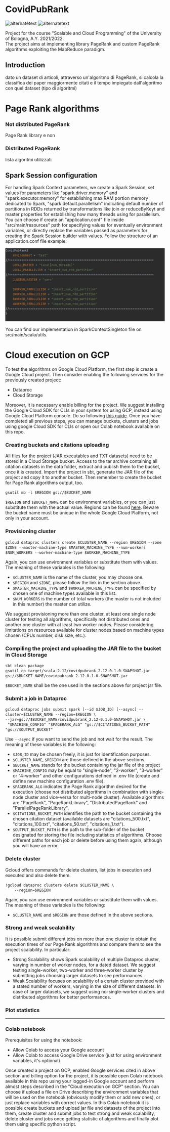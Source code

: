 # CovidPubRank
<p>
  <img src="https://img.shields.io/badge/Scala-%202.12.15-green" alt="alternatetext">
  <img src="https://img.shields.io/badge/Spark-2.4.5-red" alt="alternatetext">
</p>

Project for the course "Scalable and Cloud Programming" of the University of Bologna, A.Y. 2021/2022.  
The project aims at implementing library PageRank and custom PageRank algorithms exploiting the MapReduce paradigm.

## Introduction

dato un dataset di articoli, attraverso un'algoritmo di PageRank, si calcola la classifica dei paper
maggiormente citati e il tempo impiegato dall'algoritmo con quel dataset (tipo di algoritmi)

# Page Rank algorithms

### Not distributed PageRank
Page Rank library e non

### Distributed PageRank
lista algoritmi utilizzati

## Spark Session configuration

For handling Spark Context parameters, we create a Spark Session, set values for parameters like
"spark.driver.memory" and "spark.executor.memory" for establishing max RAM portion memory dedicated to Spark,
"spark.default.parallelism" indicating default number of partitions in RDDs returned by transformations like join or reduceByKeyt
and master properties for establishing how many threads using for parallelism. You can choose if create
an "application.conf" file inside "src/main/resources" path for specifying values for eventually environment
variables, or directly replace the variables passed as parameters for creating the Spark Session builder 
with values. Follow the structure of an application.conf file example:

![env_file_example](images/env_prototype.PNG)

You can find our implementation in SparkContextSingleton file on src/main/scala/utils.

# Cloud execution on GCP 

To test the algorithms on Google Cloud Platform, the first step is create a Google Cloud project.
Then consider enabling the following services for the previously created project:

- Dataproc
- Cloud Storage

Moreover, it is necessary enable billing for the project.
We suggest installing the Google Cloud SDK for CLIs in your system for using GCP, instead using Google
Cloud Platform console. Do so following [this guide](https://cloud.google.com/sdk/docs/install).
Once you have completed all previous steps, you can manage buckets, clusters and jobs using google 
Cloud SDK for CLIs or open our Colab notebook available on this repo.

### Creating buckets and citations uploading
All files for the project (JAR executables and TXT datasets) need to be stored in a Cloud Storage bucket.
Access to the tar archive containing all citation datasets in the data folder, extract and publish them to the bucket, once it is created.
Import the project in sbt, generate the JAR file of the project and copy it to another bucket. Then 
remember to create the bucket for Page Rank algorithms output, too.
```
gsutil mb -l $REGION gs://$BUCKET_NAME
```
`$REGION` and `$BUCKET_NAME` can be environment variables, or you can just substitute them with the actual value.
Regions can be found [here](https://cloud.google.com/about/locations).
Beware the bucket name must be unique in the whole Google Cloud Platform, not only in your account.

### Provisioning cluster 
```
gcloud dataproc clusters create $CLUSTER_NAME --region $REGION --zone $ZONE --master-machine-type $MASTER_MACHINE_TYPE --num-workers $NUM_WORKERS --worker-machine-type $WORKER_MACHINE_TYPE
```

Again, you can use environment variables or substitute them with values. The meaning of these variables is the following:

- `$CLUSTER_NAME` is the name of the cluster, you may choose one.
- `$REGION` and `$ZONE`, please follow the link in the section above.
- `$MASTER_MACHINE_TYPE` and `$WORKER_MACHINE_TYPE` can be specified by chosen one of machine types available in this list.
- `$NUM_WORKERS` is the number of total workers (the master is not included in this number) the master can utilize.

We suggest provisioning more than one cluster, at least one single node cluster for testing all algorithms, specifically 
not distributed ones and another one cluster with at least two worker nodes. Please considering limitations on resources 
available for cluster nodes based on machine types chosen (CPUs number, disk size, etc.).

### Compiling the project and uploading the JAR file to the bucket in Cloud Storage
```
sbt clean package
gsutil cp target/scala-2.12/covidpubrank_2.12-0.1.0-SNAPSHOT.jar gs://$BUCKET_NAME/covidpubrank_2.12-0.1.0-SNAPSHOT.jar
```
`$BUCKET_NAME` shall be the one used in the sections above for project jar file.

### Submit a job in Dataproc
```
gcloud dataproc jobs submit spark [--id $JOB_ID] [--async] --cluster=$CLUSTER_NAME --region=$REGION \
--jar=gs://$BUCKET_NAME/covidpubrank_2.12-0.1.0-SNAPSHOT.jar \
 "$MACHINE_CONFIG" "$PAGERANK_ALG" "gs://$CITATIONS_BUCKET_PATH" "gs://$OUTPUT_BUCKET"
```
Use `--async` if you want to send the job and not wait for the result. The meaning of these variables is the following:
- `$JOB_ID` may be chosen freely, it is just for identification purposes.
- `$CLUSTER_NAME`, `$REGION` are those defined in the above sections.
- `$BUCKET_NAME` stands for the bucket containing the jar file of the project
- `$MACHINE_CONFIG` may be equal to "single-node", "2-worker", "3-worker" or "4-worker" and other configurations defined
in .env file (create and define new machine configuration .env file).
- `$PAGERANK_ALG` indicates the Page Rank algorithm desired for the execution (choose not distributed algorithms in 
combination with single-node cluster and vice-versa for multi-node cluster). Available algorithms are "PageRank", 
"PageRankLibrary", "DistributedPageRank" and "ParallelPageRankLibrary".
- `$CITATIONS_BUCKET_PATH` identifies the path to the bucket containing the chosen citation dataset (available datasets are
"citations_500.txt", "citations_100.txt", "citations_50.txt", "citations_1.txt").
- `$OUTPUT_BUCKET_PATH` is the path to the sub-folder of the bucket designated for storing the file including statistics 
of algorithms. Choose different paths for each job or delete before using them again, although you will have an error. 

### Delete cluster
Gcloud offers commands for delete clusters, list jobs in execution and executed and also delete them.
```
!gcloud dataproc clusters delete $CLUSTER_NAME \
    --region=$REGION
```
Again, you can use environment variables or substitute them with values. The meaning of these variables is the following:
- `$CLUSTER_NAME` and `$REGION` are those defined in the above sections.

### Strong and weak scalability

It is possible submit different jobs on more than one cluster to obtain the execution times of our Page Rank algorithms 
and compare them to see the project scalability. In particular:
- Strong Scalability shows Spark scalability of multiple Dataproc cluster, varying in number of worker nodes, 
for a dated dataset. We suggest testing single-worker, two-worker and three-worker cluster by submitting jobs choosing 
larger datasets to see performances.
- Weak Scalability focuses on scalability of a certain cluster provided with a stated number of workers, varying in the size of 
different datasets. In case of larger datasets, we suggest using no-single-worker clusters and distributed algorithms for 
better performances.

### Plot statistics


---
### Colab notebook

Prerequisites for using the notebook:
- Allow Colab to access your Google account
- Allow Colab to access Google Drive service (just for using environment variables, it's optional)

Once created a project on GCP, enabled Google services cited in above section and billing option for the project,
it is possible open Colab notebook available in this repo using your logged-in Google account and perform almost steps
described in the "Cloud execution on GCP" section. You can choose if upload a file on Drive describing
the environment variables that will be used on the notebook (obviously modify them or add new ones), or just replace variables with correct values.
In this Colab notebook it is possible create buckets and upload jar file and datasets of the project into them,
create cluster and submit jobs to test strong and weak scalability, delete cluster and jobs once getting
statistic of algorithms and finally plot them using specific python script.